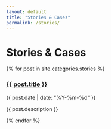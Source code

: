 ```yaml
---
layout: default
title: "Stories & Cases"
permalink: /stories/
---
```


<h1>Stories & Cases</h1>

<div class="post-cards">
  {% for post in site.categories.stories %}
    <div class="post-card">
      <h3><a href="{{ post.url | relative_url }}">{{ post.title }}</a></h3>
      <p class="meta">{{ post.date | date: "%Y-%m-%d" }}</p>
      <p>{{ post.description }}</p>
    </div>
  {% endfor %}
</div>

